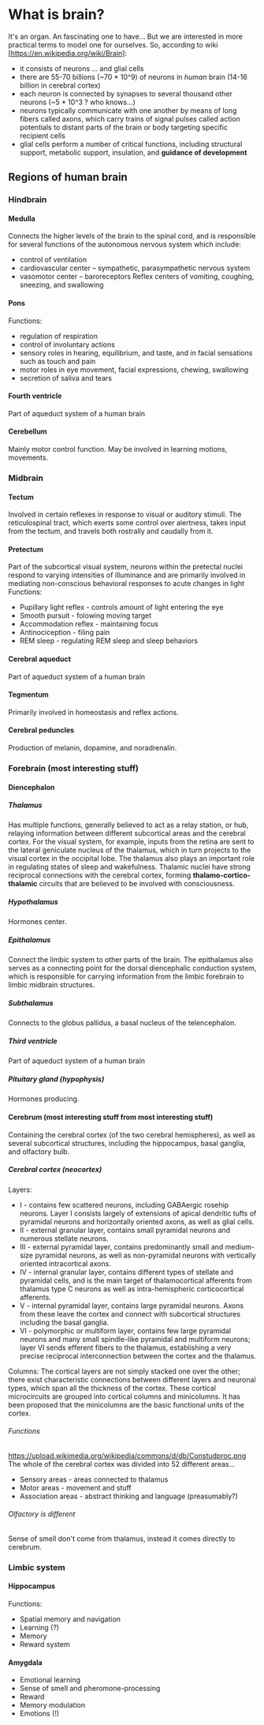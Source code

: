 # What is brain?
It's an organ. An fascinating one to have...
But we are interested in more practical terms to model one for ourselves. So, according to wiki [https://en.wikipedia.org/wiki/Brain]:
* it consists of neurons ... and glial cells
* there are 55-70 billions (~70 * 10^9) of neurons in _human_ brain (14-16 billion in cerebral cortex)
* each neuron is connected by synapses to several thousand other neurons (~5 * 10^3 ? who knows...)
* neurons typically communicate with one another by means of long fibers called axons, which carry trains of signal pulses called action potentials to distant parts of the brain or body targeting specific recipient cells
* glial cells perform a number of critical functions, including structural support, metabolic support, insulation, and **guidance of development**

## Regions of human brain

### Hindbrain
#### Medulla
Connects the higher levels of the brain to the spinal cord, and is responsible for several functions of the autonomous nervous system which include:
* control of ventilation
* cardiovascular center – sympathetic, parasympathetic nervous system
* vasomotor center – baroreceptors
Reflex centers of vomiting, coughing, sneezing, and swallowing
#### Pons
Functions:
* regulation of respiration
* control of involuntary actions
* sensory roles in hearing, equilibrium, and taste, and in facial sensations such as touch and pain
* motor roles in eye movement, facial expressions, chewing, swallowing
* secretion of saliva and tears
#### Fourth ventricle
Part of aqueduct system of a human brain
#### Cerebellum
Mainly motor control function. May be involved in learning motions, movements.

### Midbrain
#### Tectum
Involved in certain reflexes in response to visual or auditory stimuli. The reticulospinal tract, which exerts some control over alertness, takes input from the tectum, and travels both rostrally and caudally from it.
#### Pretectum
Part of the subcortical visual system, neurons within the pretectal nuclei respond to varying intensities of illuminance and are primarily involved in mediating non-conscious behavioral responses to acute changes in light
Functions: 
* Pupillary light reflex - controls amount of light entering the eye
* Smooth pursuit - folowing moving target
* Accommodation reflex - maintaining focus
* Antinociception - filing pain
* REM sleep - regulating REM sleep and sleep behaviors
#### Cerebral aqueduct
Part of aqueduct system of a human brain
#### Tegmentum
Primarily involved in homeostasis and reflex actions.
#### Cerebral peduncles
Production of melanin, dopamine, and noradrenalin.

### Forebrain (most interesting stuff)

#### Diencephalon
##### Thalamus
Has multiple functions, generally believed to act as a relay station, or hub, relaying information between different subcortical areas and the cerebral cortex.
For the visual system, for example, inputs from the retina are sent to the lateral geniculate nucleus of the thalamus, which in turn projects to the visual cortex in the occipital lobe.
The thalamus also plays an important role in regulating states of sleep and wakefulness.
Thalamic nuclei have strong reciprocal connections with the cerebral cortex, forming **thalamo-cortico-thalamic** circuits that are believed to be involved with consciousness.
##### Hypothalamus
Hormones center.
##### Epithalamus
Connect the limbic system to other parts of the brain. The epithalamus also serves as a connecting point for the dorsal diencephalic conduction system, which is responsible for carrying information from the limbic forebrain to limbic midbrain structures.
##### Subthalamus
Connects to the globus pallidus, a basal nucleus of the telencephalon.
##### Third ventricle
Part of aqueduct system of a human brain
##### Pituitary gland (hypophysis)
Hormones producing.

#### Cerebrum (most interesting stuff from most interesting stuff) 
Containing the cerebral cortex (of the two cerebral hemispheres), as well as several subcortical structures, including the hippocampus, basal ganglia, and olfactory bulb. 
##### Cerebral cortex (neocortex)
Layers:
* I - contains few scattered neurons, including GABAergic rosehip neurons. Layer I consists largely of extensions of apical dendritic tufts of pyramidal neurons and horizontally oriented axons, as well as glial cells.
* II - external granular layer, contains small pyramidal neurons and numerous stellate neurons.
* III - external pyramidal layer, contains predominantly small and medium-size pyramidal neurons, as well as non-pyramidal neurons with vertically oriented intracortical axons.
* IV -  internal granular layer, contains different types of stellate and pyramidal cells, and is the main target of thalamocortical afferents from thalamus type C neurons as well as intra-hemispheric corticocortical afferents.
* V - internal pyramidal layer, contains large pyramidal neurons. Axons from these leave the cortex and connect with subcortical structures including the basal ganglia.
*  VI - polymorphic or multiform layer, contains few large pyramidal neurons and many small spindle-like pyramidal and multiform neurons; layer VI sends efferent fibers to the thalamus, establishing a very precise reciprocal interconnection between the cortex and the thalamus.

Columns:
The cortical layers are not simply stacked one over the other; there exist characteristic connections between different layers and neuronal types, which span all the thickness of the cortex. These cortical microcircuits are grouped into cortical columns and minicolumns. It has been proposed that the minicolumns are the basic functional units of the cortex.

###### Functions
https://upload.wikimedia.org/wikipedia/commons/d/db/Constudproc.png
The whole of the cerebral cortex was divided into 52 different areas...
* Sensory areas - areas connected to thalamus
* Motor areas - movement and stuff
* Association areas - abstract thinking and language (preasumably?)

###### Olfactory is different
Sense of smell don't come from thalamus, instead it comes directly to cerebrum.

### Limbic system
#### Hippocampus
Functions:
* Spatial memory and navigation
* Learning (?)
* Memory
* Reward system
#### Amygdala
* Emotional learning
* Sense of smell and pheromone-processing
* Reward
* Memory modulation
* Emotions (!)
